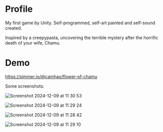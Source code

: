 # Profile
My first game by Unity. Self-programmed, self-art painted and self-sound created.


Inspired by a creepypasta, uncovering the terrible mystery after the horrific death of your wife, Chamu. 


# Demo
https://simmer.io/@camhao/flower-of-chamu

Some screenshots:

![Screenshot 2024-12-09 at 11 30 53](https://github.com/user-attachments/assets/4c577b06-8fa9-4186-9ed8-0d31b7479ce9)

![Screenshot 2024-12-09 at 11 29 24](https://github.com/user-attachments/assets/df024d1b-683a-4932-8b93-460a6b216d98)

![Screenshot 2024-12-09 at 11 28 42](https://github.com/user-attachments/assets/b1392893-2952-4e61-a613-35ef5d064496)

![Screenshot 2024-12-09 at 11 29 10](https://github.com/user-attachments/assets/43513c86-2ec3-467b-87c4-766dabbf331c)
